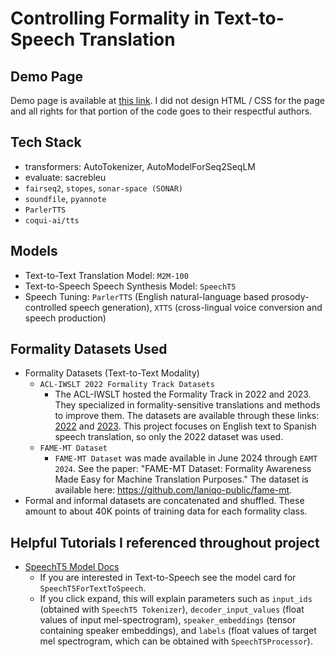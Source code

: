 # Controlling Formality in Text-to-Speech Translation

## Demo Page
Demo page is available at [this link](https://sophiayk20.github.io/tts-formality-translation).
I did not design HTML / CSS for the page and all rights for that portion of the code goes to their respectful authors.

## Tech Stack
- transformers: AutoTokenizer, AutoModelForSeq2SeqLM
- evaluate: sacrebleu
- `fairseq2`, `stopes`, `sonar-space (SONAR)`
- `soundfile`, `pyannote`
- `ParlerTTS`
- `coqui-ai/tts`

## Models
- Text-to-Text Translation Model: `M2M-100`
- Text-to-Speech Speech Synthesis Model: `SpeechT5`
- Speech Tuning: `ParlerTTS` (English natural-language based prosody-controlled speech generation), `XTTS` (cross-lingual voice conversion and speech production)

## Formality Datasets Used
- Formality Datasets (Text-to-Text Modality)
    - `ACL-IWSLT 2022 Formality Track Datasets`
        - The ACL-IWSLT hosted the Formality Track in 2022 and 2023. They specialized in formality-sensitive translations and methods to improve them. The datasets are available through these links: [2022](https://github.com/amazon-science/contrastive-controlled-mt/tree/main/IWSLT2022) and [2023](https://github.com/amazon-science/contrastive-controlled-mt/tree/main/IWSLT2023). This project focuses on English text to Spanish speech translation, so only the 2022 dataset was used.
    - `FAME-MT Dataset`
        - `FAME-MT Dataset` was made available in June 2024 through `EAMT 2024`. See the paper: "FAME-MT Dataset: Formality Awareness Made Easy for Machine Translation Purposes." The dataset is available here: https://github.com/laniqo-public/fame-mt.
- Formal and informal datasets are concatenated and shuffled. These amount to about 40K points of training data for each formality class.

## Helpful Tutorials I referenced throughout project
- [SpeechT5 Model Docs](https://huggingface.co/docs/transformers/en/model_doc/speecht5)
    - If you are interested in Text-to-Speech see the model card for `SpeechT5ForTextToSpeech`.
    - If you click expand, this will explain parameters such as `input_ids` (obtained with `SpeechT5 Tokenizer`), `decoder_input_values` (float values of input mel-spectrogram), `speaker_embeddings` (tensor containing speaker embeddings), and `labels` (float values of target mel spectrogram, which can be obtained with `SpeechT5Processor`).
